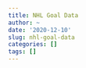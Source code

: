 ```yaml
---
title: NHL Goal Data
author: ~
date: '2020-12-10'
slug: nhl-goal-data
categories: []
tags: []
---
```


